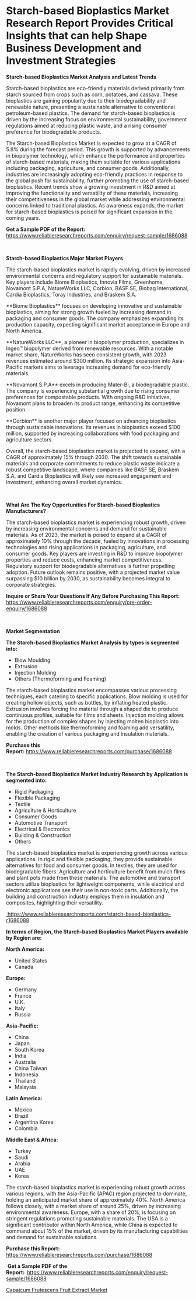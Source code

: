 <p><h1>Starch-based Bioplastics Market Research Report Provides Critical Insights that can help Shape Business Development and Investment Strategies</h1></p><p><strong>Starch-based Bioplastics Market Analysis and Latest Trends</strong></p>
<p><p>Starch-based bioplastics are eco-friendly materials derived primarily from starch sourced from crops such as corn, potatoes, and cassava. These bioplastics are gaining popularity due to their biodegradability and renewable nature, presenting a sustainable alternative to conventional petroleum-based plastics. The demand for starch-based bioplastics is driven by the increasing focus on environmental sustainability, government regulations aimed at reducing plastic waste, and a rising consumer preference for biodegradable products.</p><p>The Starch-based Bioplastics Market is expected to grow at a CAGR of 5.8% during the forecast period. This growth is supported by advancements in biopolymer technology, which enhance the performance and properties of starch-based materials, making them suitable for various applications including packaging, agriculture, and consumer goods. Additionally, industries are increasingly adopting eco-friendly practices in response to the global push for sustainability, further promoting the use of starch-based bioplastics. Recent trends show a growing investment in R&D aimed at improving the functionality and versatility of these materials, increasing their competitiveness in the global market while addressing environmental concerns linked to traditional plastics. As awareness expands, the market for starch-based bioplastics is poised for significant expansion in the coming years.</p></p>
<p><strong>Get a Sample PDF of the Report:&nbsp;</strong> <a href="https://www.reliableresearchreports.com/enquiry/request-sample/1686088?utm_campaign=2275&utm_medium=2&utm_source=Github&utm_content=ia&utm_term=24032025&utm_id=starch-based-bioplastics">https://www.reliableresearchreports.com/enquiry/request-sample/1686088</a></p>
<p>&nbsp;</p>
<p><strong>Starch-based Bioplastics Major Market Players</strong></p>
<p><p>The starch-based bioplastics market is rapidly evolving, driven by increased environmental concerns and regulatory support for sustainable materials. Key players include Biome Bioplastics, Innovia Films, Greenhome, Novamont S.P.A, NatureWorks LLC, Corbion, BASF SE, Biobag International, Cardia Bioplastics, Toray Industries, and Braskem S.A.</p><p>**Biome Bioplastics** focuses on developing innovative and sustainable bioplastics, aiming for strong growth fueled by increasing demand in packaging and consumer goods. The company emphasizes expanding its production capacity, expecting significant market acceptance in Europe and North America. </p><p>**NatureWorks LLC**, a pioneer in biopolymer production, specializes in Ingeo™ biopolymer derived from renewable resources. With a notable market share, NatureWorks has seen consistent growth, with 2023 revenues estimated around $300 million. Its strategic expansion into Asia-Pacific markets aims to leverage increasing demand for eco-friendly materials.</p><p>**Novamont S.P.A** excels in producing Mater-Bi, a biodegradable plastic. The company is experiencing substantial growth due to rising consumer preferences for compostable products. With ongoing R&D initiatives, Novamont plans to broaden its product range, enhancing its competitive position.</p><p>**Corbion** is another major player focused on advancing bioplastics through sustainable innovations. Its revenues in bioplastics exceed $100 million, supported by increasing collaborations with food packaging and agriculture sectors.</p><p>Overall, the starch-based bioplastics market is projected to expand, with a CAGR of approximately 15% through 2030. The shift towards sustainable materials and corporate commitments to reduce plastic waste indicate a robust competitive landscape, where companies like BASF SE, Braskem S.A, and Cardia Bioplastics will likely see increased engagement and investment, enhancing overall market dynamics.</p></p>
<p>&nbsp;</p>
<p><strong>What Are The Key Opportunities For Starch-based Bioplastics Manufacturers?</strong></p>
<p><p>The starch-based bioplastics market is experiencing robust growth, driven by increasing environmental concerns and demand for sustainable materials. As of 2023, the market is poised to expand at a CAGR of approximately 10% through the decade, fueled by innovations in processing technologies and rising applications in packaging, agriculture, and consumer goods. Key players are investing in R&D to improve biopolymer properties and reduce costs, enhancing market competitiveness. Regulatory support for biodegradable alternatives is further propelling adoption. Future outlook remains positive, with a projected market value surpassing $10 billion by 2030, as sustainability becomes integral to corporate strategies.</p></p>
<p><strong>Inquire or Share Your Questions If Any Before Purchasing This Report:</strong> <a href="https://www.reliableresearchreports.com/enquiry/pre-order-enquiry/1686088?utm_campaign=2275&utm_medium=2&utm_source=Github&utm_content=ia&utm_term=24032025&utm_id=starch-based-bioplastics">https://www.reliableresearchreports.com/enquiry/pre-order-enquiry/1686088</a></p>
<p>&nbsp;</p>
<p><strong>Market Segmentation</strong></p>
<p><strong>The Starch-based Bioplastics Market Analysis by types is segmented into:</strong></p>
<p><ul><li>Blow Moulding</li><li>Extrusion</li><li>Injection Molding</li><li>Others (Thermoforming and Foaming)</li></ul></p>
<p><p>The starch-based bioplastics market encompasses various processing techniques, each catering to specific applications. Blow molding is used for creating hollow objects, such as bottles, by inflating heated plastic. Extrusion involves forcing the material through a shaped die to produce continuous profiles, suitable for films and sheets. Injection molding allows for the production of complex shapes by injecting molten bioplastic into molds. Other methods like thermoforming and foaming add versatility, enabling the creation of various packaging and insulation materials.</p></p>
<p><strong>Purchase this Report:&nbsp;</strong><a href="https://www.reliableresearchreports.com/purchase/1686088?utm_campaign=2275&utm_medium=2&utm_source=Github&utm_content=ia&utm_term=24032025&utm_id=starch-based-bioplastics">https://www.reliableresearchreports.com/purchase/1686088</a></p>
<p>&nbsp;</p>
<p><strong>The Starch-based Bioplastics Market Industry Research by Application is segmented into:</strong></p>
<p><ul><li>Rigid Packaging</li><li>Flexible Packaging</li><li>Textile</li><li>Agriculture & Horticulture</li><li>Consumer Goods</li><li>Automotive Transport</li><li>Electrical & Electronics</li><li>Building & Construction</li><li>Others</li></ul></p>
<p><p>The starch-based bioplastics market is experiencing growth across various applications. In rigid and flexible packaging, they provide sustainable alternatives for food and consumer goods. In textiles, they are used for biodegradable fibers. Agriculture and horticulture benefit from mulch films and plant pots made from these materials. The automotive and transport sectors utilize bioplastics for lightweight components, while electrical and electronic applications see their use in non-toxic parts. Additionally, the building and construction industry employs them in insulation and composites, highlighting their versatility.</p></p>
<p><a href="https://www.reliableresearchreports.com/starch-based-bioplastics-r1686088?utm_campaign=2275&utm_medium=2&utm_source=Github&utm_content=ia&utm_term=24032025&utm_id=starch-based-bioplastics">&nbsp;https://www.reliableresearchreports.com/starch-based-bioplastics-r1686088</a></p>
<p><strong>In terms of Region, the Starch-based Bioplastics Market Players available by Region are:</strong></p>
<p>
    <p> <strong> North America: </strong>
        <ul>
            <li>United States</li>
            <li>Canada</li>
        </ul>
        </p> 
    <p> <strong> Europe: </strong>
        <ul>
            <li>Germany</li>
            <li>France</li>
            <li>U.K.</li>
            <li>Italy</li>
            <li>Russia</li>
        </ul>
        </p> 
    <p> <strong> Asia-Pacific: </strong>
        <ul>
            <li>China</li>
            <li>Japan</li>
            <li>South Korea</li>
            <li>India</li>
            <li>Australia</li>
            <li>China Taiwan</li>
            <li>Indonesia</li>
            <li>Thailand</li>
            <li>Malaysia</li>
        </ul>
        </p> 
    <p> <strong> Latin America: </strong>
        <ul>
            <li>Mexico</li>
            <li>Brazil</li>
            <li>Argentina Korea</li>
            <li>Colombia</li>
        </ul>
        </p> 
    <p> <strong> Middle East & Africa: </strong>
        <ul>
            <li>Turkey</li>
            <li>Saudi</li>
            <li>Arabia</li>
            <li>UAE</li>
            <li>Korea</li>
        </ul>
    </p>
    </p>
<p><p>The starch-based bioplastics market is experiencing robust growth across various regions, with the Asia-Pacific (APAC) region projected to dominate, holding an anticipated market share of approximately 40%. North America follows closely, with a market share of around 25%, driven by increasing environmental awareness. Europe, with a share of 20%, is focusing on stringent regulations promoting sustainable materials. The USA is a significant contributor within North America, while China is expected to command about 15% of the market, driven by its manufacturing capabilities and demand for sustainable solutions.</p></p>
<p><strong>Purchase this Report: </strong><a href="https://www.reliableresearchreports.com/purchase/1686088?utm_campaign=2275&utm_medium=2&utm_source=Github&utm_content=ia&utm_term=24032025&utm_id=starch-based-bioplastics">https://www.reliableresearchreports.com/purchase/1686088</a></p>
<p>&nbsp;<strong>Get a Sample PDF of the Report:&nbsp;&nbsp;</strong><a href="https://www.reliableresearchreports.com/enquiry/request-sample/1686088?utm_campaign=2275&utm_medium=2&utm_source=Github&utm_content=ia&utm_term=24032025&utm_id=starch-based-bioplastics">https://www.reliableresearchreports.com/enquiry/request-sample/1686088</a></p>
<p><strong></strong></p>
<p><p><a href="https://github.com/koopalujale2/Market-Research-Report-List-1/blob/main/capaicum-frutescens-fruit-extract-market.md?utm_campaign=2275&utm_medium=2&utm_source=Github&utm_content=ia&utm_term=24032025&utm_id=starch-based-bioplastics">Capaicum Frutescens Fruit Extract Market</a></p></p>